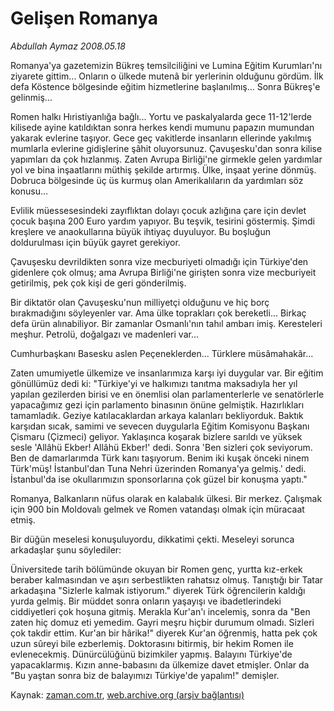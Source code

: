 # Gelişen Romanya

*Abdullah Aymaz 2008.05.18*

<tr><td class="metin" colspan="2" style="padding-top: 20px; padding-left: 5px; padding-right: 10px;">Romanya'ya gazetemizin Bükreş temsilciliğini ve Lumina Eğitim Kurumları'nı ziyarete gittim... Onların o ülkede mutenâ bir yerlerinin olduğunu gördüm. İlk defa Köstence bölgesinde eğitim hizmetlerine başlanılmış... Sonra Bükreş'e gelinmiş...</td></tr><tr><td class="metin" colspan="2" style="padding-top: 20px; padding-left: 5px; padding-right: 10px;"><p>Romen halkı Hıristiyanlığa bağlı... Yortu ve paskalyalarda gece 11-12'lerde kilisede ayine katıldıktan sonra herkes kendi mumunu papazın mumundan yakarak evlerine taşıyor. Gece geç vakitlerde insanların ellerinde yakılmış mumlarla evlerine gidişlerine şâhit oluyorsunuz. Çavuşesku'dan sonra kilise yapımları da çok hızlanmış. Zaten Avrupa Birliği'ne girmekle gelen yardımlar yol ve bina inşaatlarını müthiş şekilde artırmış. Ülke, inşaat yerine dönmüş. Dobruca bölgesinde üç üs kurmuş olan Amerikalıların da yardımları söz konusu...
<p>Evlilik müessesesindeki zayıflıktan dolayı çocuk azlığına çare için devlet çocuk başına 200 Euro yardım yapıyor. Bu teşvik, tesirini göstermiş. Şimdi kreşlere ve anaokullarına büyük ihtiyaç duyuluyor. Bu boşluğun doldurulması için büyük gayret gerekiyor.
<p>Çavuşesku devrildikten sonra vize mecburiyeti olmadığı için Türkiye'den gidenlere çok olmuş; ama Avrupa Birliği'ne girişten sonra vize mecburiyeit getirilmiş, pek çok kişi de geri gönderilmiş. 
<p>Bir diktatör olan Çavuşesku'nun milliyetçi olduğunu ve hiç borç bırakmadığını söyleyenler var. Ama ülke toprakları çok bereketli... Birkaç defa ürün alınabiliyor. Bir zamanlar Osmanlı'nın tahıl ambarı imiş. Keresteleri meşhur. Petrolü, doğalgazı ve madenleri var...
<p>Cumhurbaşkanı Basesku aslen Peçeneklerden... Türklere müsâmahakâr...
<p>Zaten umumiyetle ülkemize ve insanlarımıza karşı iyi duygular var. Bir eğitim gönüllümüz dedi ki: "Türkiye'yi ve halkımızı tanıtma maksadıyla her yıl yapılan gezilerden birisi ve en önemlisi olan parlamenterlerle ve senatörlerle yapacağımız gezi için parlamento binasının önüne gelmiştik. Hazırlıkları tamamladık. Geziye katılacaklardan arkaya kalanları bekliyorduk. Baktık karşıdan sıcak, samimi ve sevecen duygularla Eğitim Komisyonu Başkanı Çismaru (Çizmeci) geliyor. Yaklaşınca koşarak bizlere sarıldı ve yüksek sesle 'Allâhü Ekber! Allâhü Ekber!' dedi. Sonra 'Ben sizleri çok seviyorum. Ben de damarlarımda Türk kanı taşıyorum. Benim iki kuşak önceki ninem Türk'müş! İstanbul'dan Tuna Nehri üzerinden Romanya'ya gelmiş.' dedi. İstanbul'da ise okullarımızın sponsorlarına çok güzel bir konuşma yaptı."
<p>Romanya, Balkanların nüfus olarak en kalabalık ülkesi. Bir merkez. Çalışmak için 900 bin Moldovalı gelmek ve Romen vatandaşı olmak için müracaat etmiş.
<p>Bir düğün meselesi konuşuluyordu, dikkatimi çekti. Meseleyi sorunca arkadaşlar şunu söylediler:
<p>Üniversitede tarih bölümünde okuyan bir Romen genç, yurtta kız-erkek beraber kalmasından ve aşırı serbestlikten rahatsız olmuş. Tanıştığı bir Tatar arkadaşına "Sizlerle kalmak istiyorum." diyerek Türk öğrencilerin kaldığı yurda gelmiş. Bir müddet sonra onların yaşayışı ve ibadetlerindeki ciddiyetleri çok hoşuna gitmiş. Merakla Kur'an'ı incelemiş, sonra da "Ben zaten hiç domuz eti yemedim. Gayri meşru hiçbir durumum olmadı. Sizleri çok takdir ettim. Kur'an bir hârika!" diyerek Kur'an öğrenmiş, hatta pek çok uzun sûreyi bile ezberlemiş. Doktorasını bitirmiş, bir hekim Romen ile evlenecekmiş. Dünürcülüğünü bizimkiler yapmış. Balayını Türkiye'de yapacaklarmış. Kızın anne-babasını da ülkemize davet etmişler. Onlar da "Bu yaştan sonra biz de balayımızı Türkiye'de yapalım!" demişler.<br/></p></p></p></p></p></p></p></p></p></td></tr>

Kaynak: [zaman.com.tr](http://zaman.com.tr/yazar.do?yazino=690917), [web.archive.org (arşiv bağlantısı)](http://web.archive.org/web/20080714115849/http://www.zaman.com.tr:80/yazar.do?yazino=690917)
